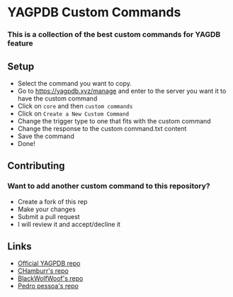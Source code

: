 # YAGPDB Custom Commands

### This is a collection of the best custom commands for YAGDB feature

## Setup

- Select the command you want to copy.
- Go to https://yagpdb.xyz/manage and enter to the server you want it to have the custom command
- Click on `core` and then `custom commands`
- Click on `Create a New Custom Command`
- Change the trigger type to one that fits with the custom command
- Change the response to the custom command.txt content
- Save the command
- Done!

## Contributing

### Want to add another custom command to this repository?

- Create a fork of this rep
- Make your changes
- Submit a pull request
- I will review it and accept/decline it

## Links

- [Official YAGPDB repo]()
- [CHamburr's repo](https://github.com/chamburr/yagpdb-cc)
- [BlackWolfWoof's repo]()
- [Pedro pessoa's repo]()

